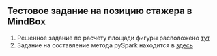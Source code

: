 ## Тестовое задание на позицию стажера в MindBox

1) Решенное задание по расчету площади фигуры расположено [тут](https://github.com/alexeisanko/MindBox_test/tree/master/calcarea)
2) Задание на составление метода pySpark находится в [здесь](https://github.com/alexeisanko/MindBox_test/tree/master/task_pyspark)